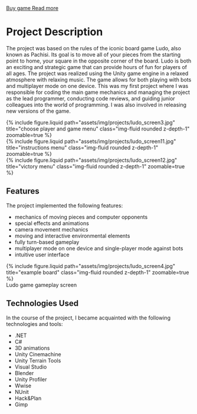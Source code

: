 <div class="links">
  <a href="https://www.nintendo.com/us/store/products/ludo-game-just-chill-out-switch/" class="btn btn-amber btn-sm z-depth-0" role="button">Buy game <i class="fa fa-cart-shopping"></i></a>
   <a href="http://farmind.pl/en/just-chill-out/" class="btn btn-amber btn-sm z-depth-0" role="button">Read more <i class="fa fa-book"></i></a>
</div>

# Project Description

The project was based on the rules of the iconic board game Ludo, also known as Pachisi. Its goal is to move all of your pieces from the starting point to home, your square in the opposite corner of the board. Ludo is both an exciting and strategic game that can provide hours of fun for players of all ages. The project was realized using the Unity game engine in a relaxed atmosphere with relaxing music. The game allows for both playing with bots and multiplayer mode on one device. This was my first project where I was responsible for coding the main game mechanics and managing the project as the lead programmer, conducting code reviews, and guiding junior colleagues into the world of programming. I was also involved in releasing new versions of the game.

<div class="row">
    <div class="col-sm mt-3 mt-md-0">
        {% include figure.liquid  path="assets/img/projects/ludo_screen3.jpg" title="choose player and game menu" class="img-fluid rounded z-depth-1" zoomable=true %}
    </div>
    <div class="col-sm mt-3 mt-md-0">
        {% include figure.liquid path="assets/img/projects/ludo_screen11.jpg" title="instructions menu" class="img-fluid rounded z-depth-1" zoomable=true %}
    </div>
    <div class="col-sm mt-3 mt-md-0">
        {% include figure.liquid path="assets/img/projects/ludo_screen12.jpg" title="victory menu" class="img-fluid rounded z-depth-1" zoomable=true %}
    </div>
</div>

## Features

The project implemented the following features:

- mechanics of moving pieces and computer opponents
- special effects and animations
- camera movement mechanics
- moving and interactive environmental elements
- fully turn-based gameplay
- multiplayer mode on one device and single-player mode against bots
- intuitive user interface

<div class="row justify-content-sm-center">
    <div class="col-sm-8 mt-3 mt-md-0">
        {% include figure.liquid path="assets/img/projects/ludo_screen4.jpg" title="example board" class="img-fluid rounded z-depth-1" zoomable=true %}
    </div>
</div>
<div class="caption">
    Ludo game gameplay screen
</div>

## Technologies Used

In the course of the project, I became acquainted with the following technologies and tools:
- .NET
- C# 
- 3D animations
- Unity Cinemachine
- Unity Terrain Tools
- Visual Studio
- Blender
- Unity Profiler 
- Wwise
- NUnit
- Hack&Plan
- Gimp
